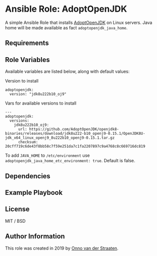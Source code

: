 # Ansible Role: AdoptOpenJDK

A simple Ansible Role that installs [AdoptOpenJDK](https://adoptopenjdk.net/) on Linux servers. Java home will be made available as fact `adoptopenjdk_java_home`. 

## Requirements

## Role Variables

Available variables are listed below, along with default values:

Version to install 

    adoptopenjdk:
      version: "jdk8u222b10_oj9"

Vars for available versions to install

    ---
    adoptopenjdk:
      versions:
        jdk8u222b10_oj9:
          url: https://github.com/AdoptOpenJDK/openjdk8-binaries/releases/download/jdk8u222-b10_openj9-0.15.1/OpenJDK8U-jdk_x64_linux_openj9_8u222b10_openj9-0.15.1.tar.gz
          checksum: 20cff719c6de43f8bb58c7f59e251da7c1fa2207897c9a4768c8c669716dc819

To add `JAVA_HOME` to `/etc/environment` use `adoptopenjdk_java_home_etc_environment: true`. Default is false.

## Dependencies

## Example Playbook

## License

MIT / BSD

## Author Information

This role was created in 2019 by [Onno van der Straaten](https://www.onknows.com/).
